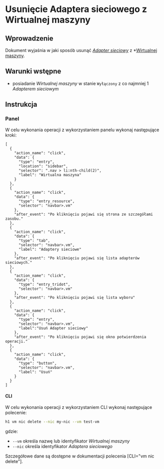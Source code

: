 # Usunięcie Adaptera sieciowego z Wirtualnej maszyny

## Wprowadzenie

Dokument wyjaśnia w jaki sposób usunąć *[Adapter sieciowy](/resource/networking/network-adapter.md)* z *[Wirtualnej maszyny](/resource/compute/virtual-machine.md).

## Warunki wstępne

* posiadanie *Wirtualnej maszyny* w stanie ``Wyłączony`` z co najmniej 1 *Adapterem sieciowym* 

## Instrukcja

### Panel

W celu wykonania operacji z wykorzystaniem panelu wykonaj następujące kroki:

```guide
[
  {
    "action_name": "click",
    "data": {
      "type": "entry",
      "location": "sidebar",
      "selector": ".nav > li:nth-child(2)",
      "label": "Wirtualna maszyna"
    }
  },
  {
    "action_name": "click",
    "data": {
      "type": "entry_resource",
      "selector": "navbar>.vm"
    },
    "after_event": "Po kliknięciu pojawi się strona ze szczegółami zasobu."
  },
  {
    "action_name": "click",
    "data": {
      "type": "tab",
      "selector": "navbar>.vm",
      "label": "Adaptery sieciowe"
    },
    "after_event": "Po kliknięciu pojawi się lista adapterów sieciowych."
  },
  {
    "action_name": "click",
    "data": {
      "type": "entry_tridot",
      "selector": "navbar>.vm"
    },
    "after_event": "Po kliknięciu pojawi się lista wyboru"
  },
  {
    "action_name": "click",
    "data": {
      "type": "entry",
      "selector": "navbar>.vm",
      "label":"Usuń Adapter sieciowy"
    },
    "after_event": "Po kliknięciu pojawi się okno potwierdzenia operacji."
  },
  {
    "action_name": "click",
    "data": {
      "type": "button",
      "selector": "navbar>.vm",
      "label": "Usuń"
    }
  }
]
```

#### CLI

W celu wykonania operacji z wykorzystaniem CLI wykonaj następujące polecenie:

```bash
h1 vm nic delete --nic my-nic --vm test-vm
```

gdzie:

 * ```--vm``` określa nazwę lub identyfikator *Wirtualnej maszyny*
 * ```--nic``` określa identyfikator *Adaptera sieciowego*

Szczegółowe dane są dostępne w dokumentacji polecenia [CLI="vm nic delete"].
